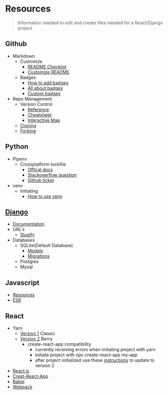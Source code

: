 Resources
==================
> Information needed to edit and create files needed for a React/Django project

Github
---
  - Markdown
    - Customize
      - [README Checklist](https://github.com/noffle/art-of-readme)
      - [Customize README](https://sourceforge.net/p/thinwhiteline/wiki/markdown_syntax/)
    - Badges
      - [How to add badges](https://www.codeblocq.com/2016/04/Add-a-build-passing-badge-to-your-github-repository/)
      - [All about badges](https://medium.com/better-programming/add-badges-to-a-github-repository-716d2988dc6a)
      - [Custom badges](https://shields.io/)
  - Repo Management
    - Version Control
      - [Reference](https://git-scm.com/docs)
      - [Cheatsheet](https://training.github.com/)
      - [Interactive Map](https://ndpsoftware.com/git-cheatsheet.html#loc=;)
    - [Cloning](https://git-scm.com/docs/git-clone)
    - [Forking](https://docs.github.com/en/github/getting-started-with-github/fork-a-repo)
    
Python
---
   - Pipenv
     - Crossplatform lockfile
       - [Offical docs](https://pipenv.pypa.io/en/latest/advanced/)    
       - [Stackoverflow question](https://stackoverflow.com/questions/57315096/pipenv-dependencies-of-platform-specific-packages-are-installed-unconditionally)
       - [Github ticket](https://github.com/pypa/pipenv/issues/1575)
   - venv
     - Initiating
       - [How to use venv](https://sourabhbajaj.com/mac-setup/Python/virtualenv.html)
       
[Django](https://www.djangoproject.com/start/overview/)
---
  - [Documentation](https://docs.djangoproject.com/en/3.1/)
  - URL's
    - [Slugify](https://docs.djangoproject.com/en/3.1/ref/utils/#module-django.utils.text)
  - Databases
    - SQLite(Default Database)
      - [Models](https://docs.djangoproject.com/en/3.1/topics/db/models/)
      - [Migrations](https://docs.djangoproject.com/en/3.1/topics/migrations/)
    - Postgres
    - Mysql
    
Javascript
---
  - [Resources](https://developer.mozilla.org/en-US/docs/Web/JavaScript)
  - [ES6](http://es6-features.org/#Constants)
  
React
---
  - Yarn
    - [Version 1](https://classic.yarnpkg.com/en/docs/usage) Classic
    - [Version 2](https://yarnpkg.com/) Berry
      - create-react-app compatibility
        - currently receiving errors when initiating project with yarn
        - initiate project with npx create-react-app my-app
        - after project initialized use these [instructions](https://yarnpkg.com/getting-started/migration) to update to version 2
  - [React.js](https://reactjs.org/)
  - [Creat-React-App](https://create-react-app.dev/docs/getting-started/)   
  - [Babel](https://babeljs.io/docs/en/)
  - [Webpack](https://webpack.js.org/concepts/)

